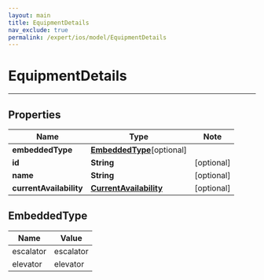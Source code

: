 ```yaml
---
layout: main
title: EquipmentDetails
nav_exclude: true
permalink: /expert/ios/model/EquipmentDetails
---
```


# EquipmentDetails

---

## Properties

Name | Type | Note
---- | ---- | ----
**embeddedType** | [**EmbeddedType**](#EmbeddedType)[optional] 
**id** | **String** | [optional] 
**name** | **String** | [optional] 
**currentAvailability** | [**CurrentAvailability**](CurrentAvailability.md) | [optional] 

## EmbeddedType
Name | Value
---- | -----
escalator | escalator
elevator | elevator

